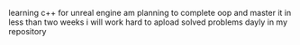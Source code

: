 learning c++ for unreal engine
am planning to complete oop and master it in less than two weeks
i will work hard to apload solved problems dayly in my repository
